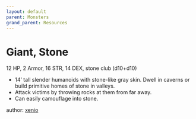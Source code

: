 ```yaml
---
layout: default
parent: Monsters
grand_parent: Resources
---
```


# Giant, Stone
12 HP, 2 Armor, 16 STR, 14 DEX, stone club (d10+d10)  
- 14’ tall slender humanoids with stone-like gray skin.   Dwell in caverns or build primitive homes of stone in valleys.  
- Attack victims by throwing rocks at them from far away.  
- Can easily camouflage into stone.  

author: [xenio](https://xenioinabottle.blogspot.com)
